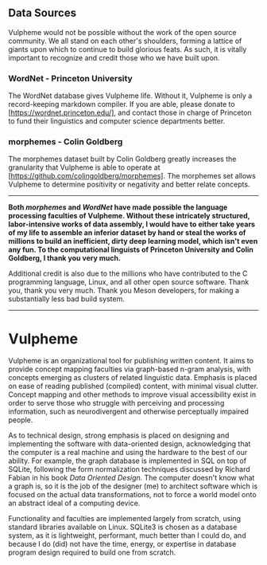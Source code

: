 ## Data Sources
Vulpheme would not be possible without the work of the open source community. We all stand on each other's shoulders, forming a lattice of giants upon which to continue to build glorious feats. As such, it is vitally important to recognize and credit those who we have built upon.
### WordNet - Princeton University
The WordNet database gives Vulpheme life. Without it, Vulpheme is only a record-keeping markdown compiler. If you are able, please donate to [https://wordnet.princeton.edu/], and contact those in charge of Princeton to fund their linguistics and computer science departments better.
### morphemes - Colin Goldberg
The morphemes dataset built by Colin Goldberg greatly increases the granularity that Vulpheme is able to operate at [https://github.com/colingoldberg/morphemes]. The morphemes set allows Vulpheme to determine positivity or negativity and better relate concepts.

---

**Both *morphemes* and *WordNet* have made possible the language processing faculties of Vulpheme. Without these intricately structured, labor-intensive works of data assembly, I would have to either take years of my life to assemble an inferior dataset by hand or steal the works of millions to build an inefficient, dirty deep learning model, which isn't even any fun. To the computational linguists of Princeton University and Colin Goldberg, I thank you very much.**

Additional credit is also due to the millions who have contributed to the C programming language, Linux, and all other open source software. Thank you, thank you very much. Thank you Meson developers, for making a substantially less bad build system.

---
# Vulpheme
Vulpheme is an organizational tool for publishing written content. It aims to provide concept mapping faculties via graph-based n-gram analysis, with concepts emerging as clusters of related linguistic data. Emphasis is placed on ease of reading published (compiled) content, with minimal visual clutter. Concept mapping and other methods to improve visual accessibility exist in order to serve those who struggle with perceiving and processing information, such as neurodivergent and otherwise perceptually impaired people.

As to technical design, strong emphasis is placed on designing and implementing the software with data-oriented design, acknowledging that the computer is a real machine and using the hardware to the best of our ability. For example, the graph database is implemented in SQL on top of SQLite, following the form normalization techniques discussed by Richard Fabian in his book *Data Oriented Design.* The computer doesn't know what a graph is, so it is the job of the designer (me) to architect software which is focused on the actual data transformations, not to force a world model onto an abstract ideal of a computing device.

Functionality and faculties are implemented largely from scratch, using standard libraries available on Linux. SQLite3 is chosen as a database system, as it is lightweight, performant, much better than I could do, and because I do (did) not have the time, energy, or expertise in database program design required to build one from scratch.
